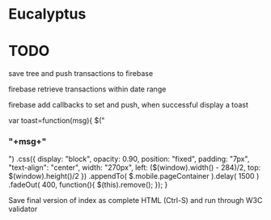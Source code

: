 # Eucalyptus

# TODO

save tree and push transactions to firebase

firebase retrieve transactions within date range

firebase add callbacks to set and push, when successful display a toast

var toast=function(msg){
  $("<div class='ui-loader ui-overlay-shadow ui-body-e ui-corner-all'><h3>"+msg+"</h3></div>")
	.css({ display: "block", 
		   opacity: 0.90, 
		   position: "fixed",
		   padding: "7px",
		   "text-align": "center",
		   width: "270px",
		   left: ($(window).width() - 284)/2,
		   top: $(window).height()/2 })
	.appendTo( $.mobile.pageContainer ).delay( 1500 )
	.fadeOut( 400, function(){
	  $(this).remove();
	});
}

Save final version of index as complete HTML (Ctrl-S) and run through W3C validator